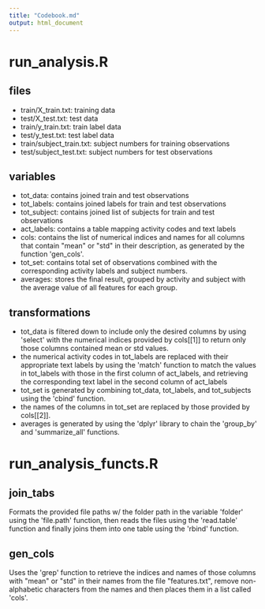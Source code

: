 ```yaml
---
title: "Codebook.md"
output: html_document
---
```


# run_analysis.R

## files
* train/X_train.txt: training data
* test/X_test.txt: test data
* train/y_train.txt: train label data
* test/y_test.txt: test label data
* train/subject_train.txt: subject numbers for training observations
* test/subject_test.txt: subject numbers for test observations

## variables
* tot_data: contains joined train and test observations
* tot_labels: contains joined labels for train and test observations
* tot_subject: contains joined list of subjects for train and test observations
* act_labels: contains a table mapping activity codes and text labels
* cols: contains the list of numerical indices and names for all columns that contain "mean" or "std" in their description, as generated by the function 'gen_cols'.
* tot_set: contains total set of observations combined with the corresponding activity labels and subject numbers.
* averages: stores the final result, grouped by activity and subject with the average value of all features for each group.

## transformations
* tot_data is filtered down to include only the desired columns by using 'select' with the numerical indices provided by cols[[1]] to return only those columns contained mean or std values.
* the numerical activity codes in tot_labels are replaced with their appropriate text labels by using the 'match' function to match the values in tot_labels with those in the first column of act_labels, and retrieving the corresponding text label in the second column of act_labels
* tot_set is generated by combining tot_data, tot_labels, and tot_subjects using the 'cbind' function.
* the names of the columns in tot_set are replaced by those provided by cols[[2]].
* averages is generated by using the 'dplyr' library to chain the 'group_by' and 'summarize_all' functions.

#  run_analysis_functs.R

## join_tabs
Formats the provided file paths w/ the folder path in the variable 'folder' using the 'file.path' function, then reads the files using the 'read.table'
function and finally joins them into one table using the 'rbind' function.

## gen_cols
Uses the 'grep' function to retrieve the indices and names of those columns with "mean" or "std" in their names from the file "features.txt", remove non-alphabetic characters from the names and then places them in a list called 'cols'.
